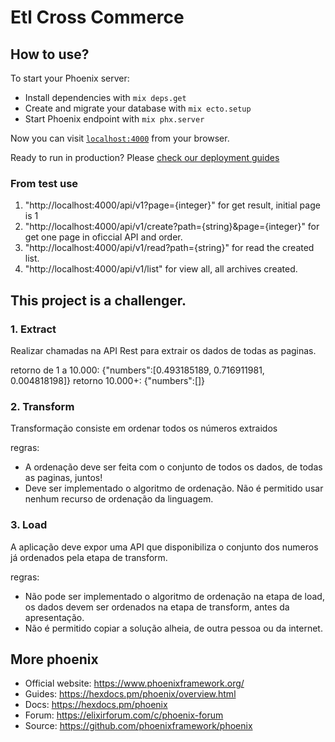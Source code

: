 # Etl Cross Commerce
## How to use?
To start your Phoenix server:

  * Install dependencies with `mix deps.get`
  * Create and migrate your database with `mix ecto.setup`
  * Start Phoenix endpoint with `mix phx.server`

Now you can visit [`localhost:4000`](http://localhost:4000) from your browser.

Ready to run in production? Please [check our deployment guides](https://hexdocs.pm/phoenix/deployment.html)

### From test use
1. "http://localhost:4000/api/v1?page={integer}" for get result, initial page is 1
2. "http://localhost:4000/api/v1/create?path={string}&page={integer}" for get one page in oficcial API and order.
3. "http://localhost:4000/api/v1/read?path={string}" for read the created list.
4. "http://localhost:4000/api/v1/list" for view all, all archives created.

## This project is a challenger.
### 1. Extract
Realizar chamadas na API Rest para extrair os dados de todas as paginas.

retorno de 1 a 10.000: {"numbers":[0.493185189, 0.716911981, 0.004818198]}
retorno 10.000+: {"numbers":[]}

### 2. Transform
Transformação consiste em ordenar todos os números extraidos

regras:
* A ordenação deve ser feita com o conjunto de todos os dados, de todas as paginas, juntos!
* Deve ser implementado o algoritmo de ordenação. Não é permitido usar nenhum recurso de ordenação da linguagem.

### 3. Load
A aplicação deve expor uma API que disponibiliza o conjunto dos numeros já ordenados pela etapa de transform.

regras:
* Não pode ser implementado o algoritmo de ordenação na etapa de load, os dados devem ser ordenados na etapa de transform, antes da apresentação.
* Não é permitido copiar a solução alheia, de outra pessoa ou da internet.

## More phoenix

  * Official website: https://www.phoenixframework.org/
  * Guides: https://hexdocs.pm/phoenix/overview.html
  * Docs: https://hexdocs.pm/phoenix
  * Forum: https://elixirforum.com/c/phoenix-forum
  * Source: https://github.com/phoenixframework/phoenix
